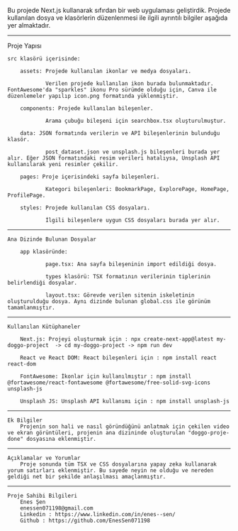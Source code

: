 
Bu projede Next.js kullanarak sıfırdan bir web uygulaması geliştirdik. Projede kullanılan dosya ve klasörlerin düzenlenmesi ile ilgili ayrıntılı bilgiler aşağıda yer almaktadır.

---

Proje Yapısı

    src klasörü içerisinde:

        assets: Projede kullanılan ikonlar ve medya dosyaları.

                Verilen projede kullanılan ikon burada bulunmaktadır. FontAwesome'da "sparkles" ikonu Pro sürümde olduğu için, Canva ile düzenlemeler yapılıp icon.png formatında yüklenmiştir.

        components: Projede kullanılan bileşenler.

                Arama çubuğu bileşeni için searchbox.tsx oluşturulmuştur.

        data: JSON formatında verilerin ve API bileşenlerinin bulunduğu klasör.

                post_dataset.json ve unsplash.js bileşenleri burada yer alır. Eğer JSON formatındaki resim verileri hatalıysa, Unsplash API kullanılarak yeni resimler çekilir.

        pages: Proje içerisindeki sayfa bileşenleri.

                Kategori bileşenleri: BookmarkPage, ExplorePage, HomePage, ProfilePage.

        styles: Projede kullanılan CSS dosyaları.

                İlgili bileşenlere uygun CSS dosyaları burada yer alır.

---

    Ana Dizinde Bulunan Dosyalar

        app klasöründe:

                page.tsx: Ana sayfa bileşeninin import edildiği dosya.

                types klasörü: TSX formatının verilerinin tiplerinin belirlendiği dosyalar.

                layout.tsx: Görevde verilen sitenin iskeletinin oluşturulduğu dosya. Aynı dizinde bulunan global.css ile görünüm tamamlanmıştır.

---

    Kullanılan Kütüphaneler

        Next.js: Projeyi oluşturmak için : npx create-next-app@latest my-doggo-project  -> cd my-doggo-project -> npm run dev

        React ve React DOM: React bileşenleri için : npm install react react-dom

        FontAwesome: İkonlar için kullanılmıştır : npm install @fortawesome/react-fontawesome @fortawesome/free-solid-svg-icons unsplash-js

        Unsplash JS: Unsplash API kullanımı için : npm install unsplash-js

---

    Ek Bilgiler
        Projenin son hali ve nasıl göründüğünü anlatmak için çekilen video ve ekran görüntüleri, projenin ana dizininde oluşturulan "doggo-proje-done" dosyasına eklenmiştir.

---

    Açıklamalar ve Yorumlar
        Proje sonunda tüm TSX ve CSS dosyalarına yapay zeka kullanarak yorum satırları eklenmiştir. Bu sayede neyin ne olduğu ve nereden geldiği net bir şekilde anlaşılması amaçlanmıştır.

---

    Proje Sahibi Bilgileri
        Enes Şen
        enessen071198@gmail.com
        Linkedin : https://www.linkedin.com/in/enes--sen/
        Github : https://github.com/EnesSen071198
